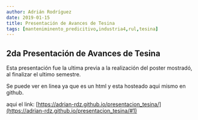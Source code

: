 ```yaml
---
author: Adrián Rodríguez
date: 2019-01-15
title: Presentación de Avances de Tesina
tags: [manteniminento_predicitivo,industria4,rul,tesina]
---
```




## 2da Presentación de Avances de Tesina

Esta presentación fue la ultima previa a la realización del poster mostradó, al finalizar el ultimo semestre.



Se puede ver en linea ya que es un html y esta hosteado aqui mismo en github.



aqui el link: [https://adrian-rdz.github.io/presentacion_tesina/](https://adrian-rdz.github.io/presentacion_tesina/#1)
